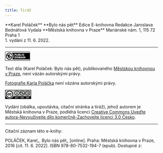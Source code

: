 ```yaml
---
title: Tiráž
---
```


<section>  
**Karel Poláček**  
**Bylo nás pět**  
Edice E-knihovna  
Redakce Jaroslava Bednářová  
Vydala **Městská knihovna v Praze**  
Mariánské nám. 1, 115 72 Praha 1  
</section>  
1. vydání z 11. 6. 2022.

***

[![](./resources/image001.jpg)](http://creativecommons.org/publicdomain/mark/1.0/deed.cs)

Text díla (Karel Poláček: Bylo nás pět), publikovaného [Městskou knihovnou v Praze](http://www.mlp.cz/), není vázán autorskými právy.

[Fotografie Karla Poláčka](https://cs.wikipedia.org/wiki/Karel_Pol%C3%A1%C4%8Dek#/media/File:Karel_Pol%C3%A1%C4%8Dek_(1892-1945).jpg) není vázána autorskými právy.

[![](./resources/image002.jpg)](http://creativecommons.org/licenses/by-nc-sa/3.0/cz/)

Vydání (obálka, upoutávka, citační stránka a tiráž), jehož autorem je Městská knihovna v Praze, podléhá licenci [Creative Commons Uveďte autora-Nevyužívejte dílo komerčně-Zachovejte licenci 3.0 Česko](http://creativecommons.org/licenses/by-nc-sa/3.0/cz/).

***

Citační záznam této e-knihy:

POLÁČEK, Karel_. Bylo nás pět_ \[online\].  Praha: Městská knihovna v Praze, 2016 \[cit. 11. 6. 2022]. ISBN 978-80-7532-194-7 (epub). Dostupné z: <next-book-url>